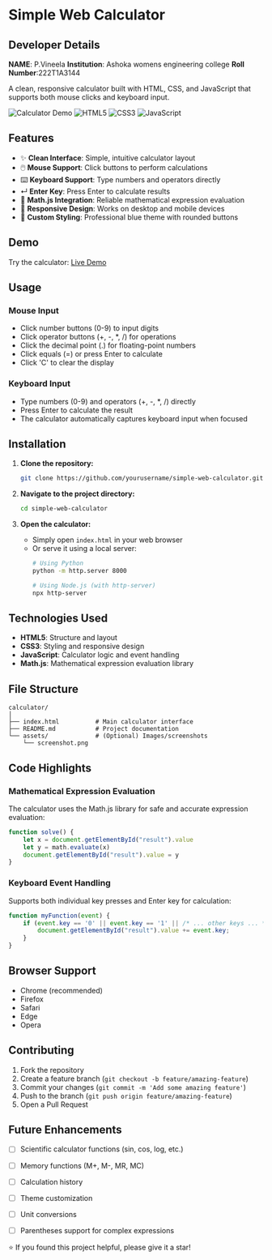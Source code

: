 # Simple Web Calculator

## Developer Details
**NAME**: P.Vineela
**Institution**: Ashoka womens engineering college
**Roll Number**:222T1A3144

A clean, responsive calculator built with HTML, CSS, and JavaScript that supports both mouse clicks and keyboard input.

![Calculator Demo](https://img.shields.io/badge/demo-live-brightgreen)
![HTML5](https://img.shields.io/badge/HTML5-E34F26?logo=html5&logoColor=white)
![CSS3](https://img.shields.io/badge/CSS3-1572B6?logo=css3&logoColor=white)
![JavaScript](https://img.shields.io/badge/JavaScript-F7DF1E?logo=javascript&logoColor=black)

## Features

- ✨ **Clean Interface**: Simple, intuitive calculator layout
- 🖱️ **Mouse Support**: Click buttons to perform calculations
- ⌨️ **Keyboard Support**: Type numbers and operators directly
- ↵ **Enter Key**: Press Enter to calculate results
- 🧮 **Math.js Integration**: Reliable mathematical expression evaluation
- 📱 **Responsive Design**: Works on desktop and mobile devices
- 🎨 **Custom Styling**: Professional blue theme with rounded buttons

## Demo

Try the calculator: [Live Demo](your-demo-link-here)

## Usage

### Mouse Input
- Click number buttons (0-9) to input digits
- Click operator buttons (+, -, *, /) for operations
- Click the decimal point (.) for floating-point numbers
- Click equals (=) or press Enter to calculate
- Click 'C' to clear the display

### Keyboard Input
- Type numbers (0-9) and operators (+, -, *, /) directly
- Press Enter to calculate the result
- The calculator automatically captures keyboard input when focused

## Installation

1. **Clone the repository:**
   ```bash
   git clone https://github.com/yourusername/simple-web-calculator.git
   ```

2. **Navigate to the project directory:**
   ```bash
   cd simple-web-calculator
   ```

3. **Open the calculator:**
   - Simply open `index.html` in your web browser
   - Or serve it using a local server:
     ```bash
     # Using Python
     python -m http.server 8000
     
     # Using Node.js (with http-server)
     npx http-server
     ```

## Technologies Used

- **HTML5**: Structure and layout
- **CSS3**: Styling and responsive design
- **JavaScript**: Calculator logic and event handling
- **Math.js**: Mathematical expression evaluation library

## File Structure

```
calculator/
│
├── index.html          # Main calculator interface
├── README.md           # Project documentation
└── assets/             # (Optional) Images/screenshots
    └── screenshot.png
```

## Code Highlights

### Mathematical Expression Evaluation
The calculator uses the Math.js library for safe and accurate expression evaluation:

```javascript
function solve() {
    let x = document.getElementById("result").value
    let y = math.evaluate(x)
    document.getElementById("result").value = y
}
```

### Keyboard Event Handling
Supports both individual key presses and Enter key for calculation:

```javascript
function myFunction(event) {
    if (event.key == '0' || event.key == '1' || /* ... other keys ... */) {
        document.getElementById("result").value += event.key;
    }
}
```

## Browser Support

- Chrome (recommended)
- Firefox
- Safari
- Edge
- Opera

## Contributing

1. Fork the repository
2. Create a feature branch (`git checkout -b feature/amazing-feature`)
3. Commit your changes (`git commit -m 'Add some amazing feature'`)
4. Push to the branch (`git push origin feature/amazing-feature`)
5. Open a Pull Request

## Future Enhancements

- [ ] Scientific calculator functions (sin, cos, log, etc.)
- [ ] Memory functions (M+, M-, MR, MC)
- [ ] Calculation history
- [ ] Theme customization
- [ ] Unit conversions
- [ ] Parentheses support for complex expressions



⭐ If you found this project helpful, please give it a star!
